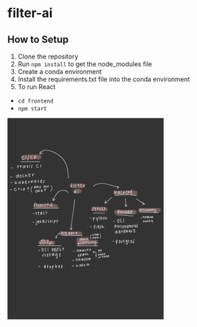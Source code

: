 # filter-ai

## How to Setup
1. Clone the repository
2. Run `npm install` to get the node_modules file
3. Create a conda environment
4. Install the requirements.txt file into the conda environment
5. To run React
  - `cd frontend`
  - `npm start`

<p>
  <img src="Filter AI tech stack.pdf" width="350" title="Tech Stack and Designs">
</p>
